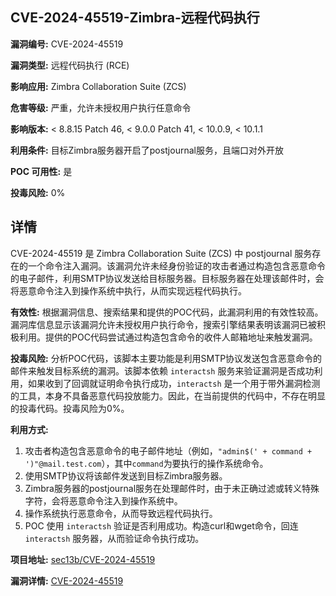 ## CVE-2024-45519-Zimbra-远程代码执行

**漏洞编号:** CVE-2024-45519

**漏洞类型:** 远程代码执行 (RCE)

**影响应用:** Zimbra Collaboration Suite (ZCS)

**危害等级:** 严重，允许未授权用户执行任意命令

**影响版本:** < 8.8.15 Patch 46, < 9.0.0 Patch 41, < 10.0.9, < 10.1.1

**利用条件:** 目标Zimbra服务器开启了postjournal服务，且端口对外开放

**POC 可用性:** 是

**投毒风险:** 0%

## 详情

CVE-2024-45519 是 Zimbra Collaboration Suite (ZCS) 中 postjournal 服务存在的一个命令注入漏洞。该漏洞允许未经身份验证的攻击者通过构造包含恶意命令的电子邮件，利用SMTP协议发送给目标服务器。目标服务器在处理该邮件时，会将恶意命令注入到操作系统中执行，从而实现远程代码执行。

**有效性:** 根据漏洞信息、搜索结果和提供的POC代码，此漏洞利用的有效性较高。漏洞库信息显示该漏洞允许未授权用户执行命令，搜索引擎结果表明该漏洞已被积极利用。提供的POC代码尝试通过构造包含命令的收件人邮箱地址来触发漏洞。

**投毒风险:** 分析POC代码，该脚本主要功能是利用SMTP协议发送包含恶意命令的邮件来触发目标系统的漏洞。该脚本依赖 `interactsh` 服务来验证漏洞是否成功利用，如果收到了回调就证明命令执行成功，`interactsh` 是一个用于带外漏洞检测的工具，本身不具备恶意代码投放能力。因此，在当前提供的代码中，不存在明显的投毒代码。投毒风险为0%。

**利用方式:**
1.  攻击者构造包含恶意命令的电子邮件地址（例如，`"admin$(' + command + ')"@mail.test.com`），其中`command`为要执行的操作系统命令。
2.  使用SMTP协议将该邮件发送到目标Zimbra服务器。
3.  Zimbra服务器的postjournal服务在处理邮件时，由于未正确过滤或转义特殊字符，会将恶意命令注入到操作系统中。
4.  操作系统执行恶意命令，从而导致远程代码执行。
5.  POC 使用 `interactsh` 验证是否利用成功。构造curl和wget命令，回连 `interactsh` 服务器，从而验证命令执行成功。

**项目地址:** [sec13b/CVE-2024-45519](https://github.com/sec13b/CVE-2024-45519)

**漏洞详情:** [CVE-2024-45519](https://nvd.nist.gov/vuln/detail/CVE-2024-45519)